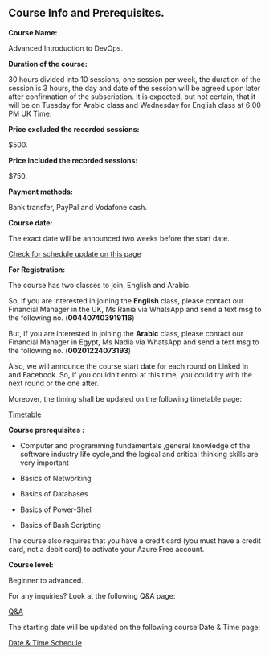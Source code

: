 ## Course Info and Prerequisites.

**Course Name:** 

Advanced Introduction to DevOps.

**Duration of the course:** 

30 hours divided into 10 sessions, one session per week, the duration of the session is 3 hours, the day and date of the session will be agreed upon later after confirmation of the subscription. It is expected, but not certain, that it will be on Tuesday for Arabic class and Wednesday for English class at 6:00 PM UK Time.
  
**Price excluded the recorded sessions:** 

$500.
 
**Price included the recorded sessions:** 

$750.

  
**Payment methods:** 

Bank transfer, PayPal and Vodafone cash.

  
**Course date:** 

The exact date will be announced two weeks before the start date.

[Check for schedule update on this page](https://github.com/MohamedRadwan-DevOps/devops-step-by-step/blob/main/source/course-schedule.md)


**For Registration:**

The course has two classes to join, English and Arabic. 

So, if you are interested in joining the **English** class, please contact our Financial Manager in the UK, Ms Rania via WhatsApp and send a text msg to the following no. (**004407403919116**)

But, if you are interested in joining the **Arabic** class, please contact our Financial Manager in Egypt, Ms Nadia via WhatsApp and send a text msg to the following no. (**00201224073193**)

Also, we will announce the course start date for each round on Linked In and Facebook. So, if you couldn’t enrol at this time, you could try with the next round or the one after.

Moreover, the timing shall be updated on the following timetable page:

[Timetable](https://github.com/MohamedRadwan-DevOps/devops-step-by-step/blob/main/source/course-schedule.md)


  
**Course prerequisites :** 

- Computer and programming fundamentals ,general knowledge of the software industry life cycle,and the logical and critical thinking skills are very important

- Basics of Networking

- Basics of Databases

- Basics of Power-Shell

- Basics of Bash Scripting

  
The course also requires that you have a credit card (you must have a credit card, not a debit card) to activate your Azure Free account.

**Course level:** 

Beginner to advanced.

For any inquiries? Look at the following Q&A page:

[Q&A](https://github.com/MohamedRadwan-DevOps/devops-step-by-step/blob/main/source/advanced-introduction-to-devops/faq.md)

The starting date will be updated on the following course Date & Time page:

[Date & Time Schedule ](https://github.com/MohamedRadwan-DevOps/devops-step-by-step/blob/main/source/course-schedule.md)